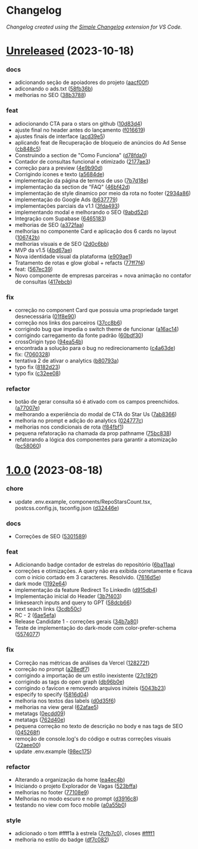 # Changelog

_Changelog created using the [Simple Changelog](https://marketplace.visualstudio.com/items?itemName=tobiaswaelde.vscode-simple-changelog) extension for VS Code._

# [Unreleased](https://github.com/jjgouveia/exploradordevagas/compare/v1.0.0...4bd67aef3d1fb0fa501ef2cd41437b7e8c5cd890) (2023-10-18)

### docs

- adicionando seção de apoiadores do projeto ([aacf00f](https://github.com/jjgouveia/exploradordevagas/commit/aacf00fb0ba770921d112847504e4461a757b444))
- adiconando o ads.txt ([58fb36b](https://github.com/jjgouveia/exploradordevagas/commit/58fb36bd533ea5f495c19e6385ea6c79f525ce41))
- melhorias no SEO ([38b3788](https://github.com/jjgouveia/exploradordevagas/commit/38b3788f89a354503571d2ec5d5bf9f75649ca09))

### feat

- adiocionando CTA para o stars on github ([10d83d4](https://github.com/jjgouveia/exploradordevagas/commit/10d83d44c5a4a526d427a6d812c4b8e37a94bfa2))
- ajuste final no header antes do lançamento ([f016619](https://github.com/jjgouveia/exploradordevagas/commit/f016619b6d167241966896ebb087a75afb17ae66))
- ajustes finais de interface ([acd39e5](https://github.com/jjgouveia/exploradordevagas/commit/acd39e51d3aa91566e0a4df337d2818b75f5130c))
- aplicando feat de Recuperação de bloqueio de anúncios do Ad Sense ([cb848c5](https://github.com/jjgouveia/exploradordevagas/commit/cb848c5bf47ca28b0cc4844d29cae201fe033a78))
- Construindo a section de "Como Funciona" ([d78fda0](https://github.com/jjgouveia/exploradordevagas/commit/d78fda034e0d1896800fc2b40d308bf6a0d884ba))
- Contador de consultas funcional e otimizado ([2177ae3](https://github.com/jjgouveia/exploradordevagas/commit/2177ae312b964dfc43ee7a7ca64f9409276fb561))
- correção para a preview ([4e9b90d](https://github.com/jjgouveia/exploradordevagas/commit/4e9b90de2d80bf4caa8f3167340a7763b6bbd54d))
- Corrigindo ícones e texto ([a5684de](https://github.com/jjgouveia/exploradordevagas/commit/a5684de6705633e00708d37edbb2111aa9e14b99))
- implementação da página de termos de uso ([7b7d18e](https://github.com/jjgouveia/exploradordevagas/commit/7b7d18e5cd169b376fbc51307cf50ca9a6038a63))
- implementação da section de "FAQ" ([46bf42d](https://github.com/jjgouveia/exploradordevagas/commit/46bf42d0a0bd08a762d951c6b53e57c06789c10e))
- implementação de style dinamico por meio da rota no footer ([2934a86](https://github.com/jjgouveia/exploradordevagas/commit/2934a868d0cd3fb00ed65ff311624baf4e943154))
- implementação do Google Ads ([b637779](https://github.com/jjgouveia/exploradordevagas/commit/b6377792080f3c7b5138156c43e66c9dbaa954d9))
- implementações parciais da v1.1 ([3fda493](https://github.com/jjgouveia/exploradordevagas/commit/3fda4936ec5c3b290d68ee0bd11b821c03aac200))
- implementando modal e melhorando o SEO ([9abd52d](https://github.com/jjgouveia/exploradordevagas/commit/9abd52dc0eec8972efee937651755a301da3ee14))
- Integração com Supabase ([6465183](https://github.com/jjgouveia/exploradordevagas/commit/6465183f466a08271c73e56b093734961fce81ac))
- melhorias de SEO ([a372faa](https://github.com/jjgouveia/exploradordevagas/commit/a372faa8123a65ccf82253e49147bf64c4c04192))
- melhorias no componente Card e aplicação dos 6 cards no layout ([106742b](https://github.com/jjgouveia/exploradordevagas/commit/106742b69aa5433b618d3d1575dcf7d2c5dbd0fc))
- melhorias visuais e de SEO ([2d0c6bb](https://github.com/jjgouveia/exploradordevagas/commit/2d0c6bbf8a7e45e8d306871b3a6416fa58ba1bcf))
- MVP da v1.5 ([4bd67ae](https://github.com/jjgouveia/exploradordevagas/commit/4bd67aef3d1fb0fa501ef2cd41437b7e8c5cd890))
- Nova identidade visual da plataforma ([e909ae1](https://github.com/jjgouveia/exploradordevagas/commit/e909ae1abfff86cc288456a010edfde8c36f641c))
- Tratamento de rotas e glow global + refacts ([77ff7f4](https://github.com/jjgouveia/exploradordevagas/commit/77ff7f4626fde0f11a3b0368933d29b87e8473cd))
- feat: ([567ec39](https://github.com/jjgouveia/exploradordevagas/commit/567ec39e502feb703573cdbc1b8e8a37ab35ca9c))
- Novo componente de empresas parceiras + nova animação no contafor de consultas ([417ebcb](https://github.com/jjgouveia/exploradordevagas/commit/417ebcb3bef0d872db088da9b922a35357d55a0d))

### fix

- correção no component Card que possuia uma propriedade target desnecessária ([01f8e90](https://github.com/jjgouveia/exploradordevagas/commit/01f8e9079950287a50f96b113534b1d040db14d3))
- correção nos links dos parceiros ([37cc8b6](https://github.com/jjgouveia/exploradordevagas/commit/37cc8b6398ed097dc115400b6824a16e13aa7cca))
- corrigindo bug que impedia o switch theme de funcionar ([a16ac14](https://github.com/jjgouveia/exploradordevagas/commit/a16ac14745f1c9da2e98f61e7fe9580fa3926477))
- corrigindo carregamento da fonte padrão ([60bdf30](https://github.com/jjgouveia/exploradordevagas/commit/60bdf30f5c4fa173fecbdd680590477eff306a33))
- crossOrigin typo ([94ea54b](https://github.com/jjgouveia/exploradordevagas/commit/94ea54b235e840ceb4fc320654c647407dcea19b))
- encontrada a solução para o bug no redirecionamento ([c4a63de](https://github.com/jjgouveia/exploradordevagas/commit/c4a63de54f1ef4f8585cd74b8eb903b4f28fc161))
- fix: ([7060328](https://github.com/jjgouveia/exploradordevagas/commit/7060328d37822d70a83781bd559f59a34e24009e))
- tentativa 2 de ativar o analytics ([b80793a](https://github.com/jjgouveia/exploradordevagas/commit/b80793acdad0773ecebc90eaa851ae135a2124da))
- typo fix ([8182d23](https://github.com/jjgouveia/exploradordevagas/commit/8182d23305c64a7125dc0ffa430f692eddc832bb))
- typo fix ([c32ee08](https://github.com/jjgouveia/exploradordevagas/commit/c32ee080ddfd456853283b983b8c696180048d61))

### refactor

- botão de gerar consulta só é ativado com os campos preenchidos. ([a77007e](https://github.com/jjgouveia/exploradordevagas/commit/a77007ebe8f69e38c2f3c311e79758888712fecf))
- melhorando a experiência do modal de CTA do Star Us ([7ab8366](https://github.com/jjgouveia/exploradordevagas/commit/7ab8366e398970bca5d90391a647af785d704395))
- melhoria no prompt e adição do analytics ([024777c](https://github.com/jjgouveia/exploradordevagas/commit/024777ccbfbd88d1ba5d369c00973a12d1742829))
- melhorias nos condicionais de rota ([f84fbf1](https://github.com/jjgouveia/exploradordevagas/commit/f84fbf154d3a9f5b8818cb28ac67b52e08956605))
- pequena refatoração na chamada da prop pathname ([75bc838](https://github.com/jjgouveia/exploradordevagas/commit/75bc838c6fad7f4028041bfd31f975d46d2af32c))
- refatorando a lógica dos componentes para garantir a atomização ([bc58060](https://github.com/jjgouveia/exploradordevagas/commit/bc58060eb244163b32c3bff6bad79b46e7425eb9))

# [1.0.0](https://github.com/jjgouveia/exploradordevagas/compare/3cdb50ccb0ca3ff894f9534b84c098bfef9f2bef...v1.0.0) (2023-08-18)

### chore

- update .env.example, components/RepoStarsCount.tsx, postcss.config.js, tsconfig.json ([d32446e](https://github.com/jjgouveia/exploradordevagas/commit/d32446e4e153b78392bc6926ed2e79e640d525de))

### docs

- Correções de SEO ([5301589](https://github.com/jjgouveia/exploradordevagas/commit/5301589c851409632291d7cbbcf0ab0905fcb331))

### feat

- Adicionando badge contador de estrelas do repositório ([6ba11aa](https://github.com/jjgouveia/exploradordevagas/commit/6ba11aa8de2f5792559858a082afe6f39a371b4a))
- correções e otimizações. A query não era exibida corretamente e ficava com o início cortado em 3 caracteres. Resolvido. ([7616d5e](https://github.com/jjgouveia/exploradordevagas/commit/7616d5e61f403ccf6b9080ab20e1ad49bbab9e2c))
- dark mode ([1192e64](https://github.com/jjgouveia/exploradordevagas/commit/1192e641dd036c6a80b17e32c3d8c598130ebfed))
- implementação da feature Redirect To LinkedIn ([d915db4](https://github.com/jjgouveia/exploradordevagas/commit/d915db45cf409680adc273c4917f4d1ac4d3ab35))
- Implementação inicial do Header ([3b7f403](https://github.com/jjgouveia/exploradordevagas/commit/3b7f40383da4b2c0b9348d102347e10dd3711555))
- linkesearch inputs and query to GPT ([58dcb66](https://github.com/jjgouveia/exploradordevagas/commit/58dcb66359f5e0f6fb02cbdb735cc85b28ff910b))
- next seach links ([3cdb50c](https://github.com/jjgouveia/exploradordevagas/commit/3cdb50ccb0ca3ff894f9534b84c098bfef9f2bef))
- RC - 2 ([6ae5efa](https://github.com/jjgouveia/exploradordevagas/commit/6ae5efab4dd1ab20bec12ff332bbfb73b19dfc83))
- Release Candidate 1 - correções gerais ([34b7a80](https://github.com/jjgouveia/exploradordevagas/commit/34b7a8081eac2cc2004440e1783e27cec0956972))
- Teste de implementação do dark-mode com color-prefer-schema ([5574077](https://github.com/jjgouveia/exploradordevagas/commit/5574077ec0ce97d347ad0de55dbfe202370ec168))

### fix

- Correção nas métricas de análises da Vercel ([128272f](https://github.com/jjgouveia/exploradordevagas/commit/128272ff1503673c15e61e6e4595161c8ec5c931))
- correção no prompt ([a28edf7](https://github.com/jjgouveia/exploradordevagas/commit/a28edf70914befae2bba370a3be65909fa36d6a6))
- corrigindo a importação de um estilo inexistente ([27c192f](https://github.com/jjgouveia/exploradordevagas/commit/27c192fd1ec143fa7b5b24649ca3c679b822a304))
- corrigindo as tags do open graph ([db96b0e](https://github.com/jjgouveia/exploradordevagas/commit/db96b0ed39f0019b9e6977370fab55baacfe1637))
- corrigindo o favicon e removendo arquivos inúteis ([5043b23](https://github.com/jjgouveia/exploradordevagas/commit/5043b23bc9faecc85342878aceef594acdfc63ef))
- especify to specify ([5816d04](https://github.com/jjgouveia/exploradordevagas/commit/5816d04614a09beae470e703ca60966ad3730c58))
- melhoria nos textos das labels ([d0d35f6](https://github.com/jjgouveia/exploradordevagas/commit/d0d35f621020476a9dea8f33e978f42c5b93886c))
- melhorias na view geral ([62afae5](https://github.com/jjgouveia/exploradordevagas/commit/62afae5e057ef090d0baa56ce33193c562641f41))
- metatags ([0ecdd09](https://github.com/jjgouveia/exploradordevagas/commit/0ecdd091de3645f946fba4df7edd255aa13c7981))
- metatags ([762d40e](https://github.com/jjgouveia/exploradordevagas/commit/762d40eed5ae2088451c858af8b8c6550775e780))
- pequena correção no texto de descrição no body e nas tags de SEO ([045268f](https://github.com/jjgouveia/exploradordevagas/commit/045268f38df88cb2b2bcc911ad1f98b348d84b64))
- remoção de console.log's do código e outras correções visuais ([22aee00](https://github.com/jjgouveia/exploradordevagas/commit/22aee0013db55f9f9ad89f6294053a7d9d26f0f1))
- update .env.example ([98ec175](https://github.com/jjgouveia/exploradordevagas/commit/98ec1759507d86d325351a3d1769c243d0a3a535))

### refactor

- Alterando a organização da home ([ea4ec4b](https://github.com/jjgouveia/exploradordevagas/commit/ea4ec4baf61bd119eed120ac217133eefe5b0306))
- Iniciando o projeto Explorador de Vagas ([523bffa](https://github.com/jjgouveia/exploradordevagas/commit/523bffaf9c995f770f0d59188e23f44a5e072f08))
- melhorias no footer ([77108e9](https://github.com/jjgouveia/exploradordevagas/commit/77108e91450cc61e5f6b0f11d58cac33fb87d332))
- Melhorias no modo escuro e no prompt ([d3916c8](https://github.com/jjgouveia/exploradordevagas/commit/d3916c8fd892d4ee86944f3195af6c270f686249))
- testando no view com foco mobile ([a0a55b0](https://github.com/jjgouveia/exploradordevagas/commit/a0a55b06f3a9f9f3c0707f78978a6f55a1d3142f))

### style

- adicionado o tom #ffff1a à estrela ([7cfb7c0](https://github.com/jjgouveia/exploradordevagas/commit/7cfb7c07ab62bf29a8e41b2051487aedb09a228c)), closes [#ffff1](https://github.com/jjgouveia/exploradordevagas/issues/ffff1)
- melhoria no estilo do badge ([df7c082](https://github.com/jjgouveia/exploradordevagas/commit/df7c08292e0eca6340444200b091aa2305706991))
